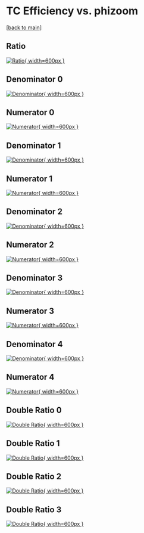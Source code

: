 # TC Efficiency vs. phizoom

[[back to main](./)]



## Ratio

[![Ratio](../mtv/var/TC_base_211_1_eff_phizoom.png){ width=600px }](../mtv/var/TC_base_211_1_eff_phizoom.pdf)

## Denominator 0

[![Denominator](../mtv/den/TC_base_211_1_eff_phizoom_den0.png){ width=600px }](../mtv/den/TC_base_211_1_eff_phizoom_den0.pdf)

## Numerator 0

[![Numerator](../mtv/num/TC_base_211_1_eff_phizoom_num0.png){ width=600px }](../mtv/num/TC_base_211_1_eff_phizoom_num0.pdf)

## Denominator 1

[![Denominator](../mtv/den/TC_base_211_1_eff_phizoom_den1.png){ width=600px }](../mtv/den/TC_base_211_1_eff_phizoom_den1.pdf)

## Numerator 1

[![Numerator](../mtv/num/TC_base_211_1_eff_phizoom_num1.png){ width=600px }](../mtv/num/TC_base_211_1_eff_phizoom_num1.pdf)

## Denominator 2

[![Denominator](../mtv/den/TC_base_211_1_eff_phizoom_den2.png){ width=600px }](../mtv/den/TC_base_211_1_eff_phizoom_den2.pdf)

## Numerator 2

[![Numerator](../mtv/num/TC_base_211_1_eff_phizoom_num2.png){ width=600px }](../mtv/num/TC_base_211_1_eff_phizoom_num2.pdf)

## Denominator 3

[![Denominator](../mtv/den/TC_base_211_1_eff_phizoom_den3.png){ width=600px }](../mtv/den/TC_base_211_1_eff_phizoom_den3.pdf)

## Numerator 3

[![Numerator](../mtv/num/TC_base_211_1_eff_phizoom_num3.png){ width=600px }](../mtv/num/TC_base_211_1_eff_phizoom_num3.pdf)

## Denominator 4

[![Denominator](../mtv/den/TC_base_211_1_eff_phizoom_den4.png){ width=600px }](../mtv/den/TC_base_211_1_eff_phizoom_den4.pdf)

## Numerator 4

[![Numerator](../mtv/num/TC_base_211_1_eff_phizoom_num4.png){ width=600px }](../mtv/num/TC_base_211_1_eff_phizoom_num4.pdf)

## Double Ratio 0

[![Double Ratio](../mtv/ratio/TC_base_211_1_eff_phizoom_ratio0.png){ width=600px }](../mtv/ratio/TC_base_211_1_eff_phizoom_ratio0.pdf)

## Double Ratio 1

[![Double Ratio](../mtv/ratio/TC_base_211_1_eff_phizoom_ratio1.png){ width=600px }](../mtv/ratio/TC_base_211_1_eff_phizoom_ratio1.pdf)

## Double Ratio 2

[![Double Ratio](../mtv/ratio/TC_base_211_1_eff_phizoom_ratio2.png){ width=600px }](../mtv/ratio/TC_base_211_1_eff_phizoom_ratio2.pdf)

## Double Ratio 3

[![Double Ratio](../mtv/ratio/TC_base_211_1_eff_phizoom_ratio3.png){ width=600px }](../mtv/ratio/TC_base_211_1_eff_phizoom_ratio3.pdf)

